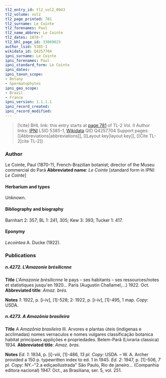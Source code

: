 ```yaml
---
tl2_entry_id: tl2_vol2_0943
tl2_volume: vol2
tl2_page_printed: 781
tl2_surname: Le Cointe
tl2_forenames: Paul
tl2_name_abbrev: Le Cointe
tl2_dates: 1870-?
tl2_bhl_page_id: 33069023
author_lsid: 5385-1
wikidata_id: Q4257704
ipni_surname: Le Cointe
ipni_forenames: Paul
ipni_standard_form: Le Cointe
ipni_dates: 
ipni_taxon_scope: 
- Botany
- Spermatophytes
ipni_geo_scope: 
- Brazil
- France
ipni_version: 1.1.1.1
ipni_record_created: 
ipni_record_modified:
---
```


> [!cite] BHL link: this entry starts at [page 781](https://www.biodiversitylibrary.org/page/33069023) of TL-2 Vol. II
> Author links: [IPNI](https://www.ipni.org/a/5385-1) LSID 5385-1, [Wikidata](https://www.wikidata.org/wiki/Q4257704) QID Q4257704
> Support pages: [[Abbreviations|abbreviations]], [[Layout key|layout key]], [[Cite TL-2|cite TL-2]]

### Author

Le Cointe, Paul (1870-?), French-Brazilian botanist; director of the Museu commercial do Pará 
**Abbreviated name**: *Le Cointe* \[standard form in IPNI: *Le Cointe*\]

#### Herbarium and types

Unknown.

#### Bibliography and biography

Barnhart 2: 357; BL 1: 241, 305; Kew 3: 393; Tucker 1: 417.

#### Eponymy

*Lecointea* A. Ducke (1922).

### Publications

##### n.4272. L'Amazonie brésilicnne

**Title**
*L'Amazonie brésilicnne* le pays – ses habitants – ses ressources/notes et statistiques jusqu'en 1920... Paris (Augustin Challamel,...) 1922. Oct.
**Abbreviated title**: *Amaz. brés.*

**Notes**
*1*: 1922, p. \[i-iv\], \[1\]-528; 2: 1922, p. \[i-iv\], \[1\]-495, 1 map. *Copy*: USDA.

##### n.4273. A Amazônia brasileira

**Title**
*A Amazônia brasileira* III. Arvores e plantas úteis (indigenas e acclimadas) nomes vernaculos e nomes vulgares classificação botanica habitat principaes applições e propriedades. Belem-Parã (Livraria classica) 1934.
**Abbreviated title**: *Amaz. bras.*

**Notes**
*Ed. 1*: 1934, p. \[i\]-viii, \[1\]-486, *13 pl. Copy*: USDA. – W. A. Archer provided a 150 p. typewritten index to ed. 1 in 1945.
*Ed. 2*: 1947, p. \[1\]-506, *7 pl. Copy*: NY.–"2.a ediçaoilustrada" São Paulo, Rio de janeiro... (Companhia editora nacional) 1947. Oct., as Brasiliana, ser. 5, vol. 251.

